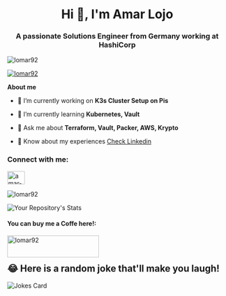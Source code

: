 <h1 align="center">Hi 👋, I'm Amar Lojo</h1>
<h3 align="center">A passionate Solutions Engineer from Germany working at HashiCorp</h3>

<p align="left"> <img src="https://komarev.com/ghpvc/?username=lomar92&label=Profile%20views&color=0e75b6&style=flat" alt="lomar92" /> </p>


<p align="left"> <a href="https://github.com/ryo-ma/github-profile-trophy"><img src="https://github-profile-trophy.vercel.app/?username=lomar92" alt="lomar92" /></a> </p>

**About me**

- 🔭 I’m currently working on **K3s Cluster Setup on Pis**

- 🌱 I’m currently learning **Kubernetes, Vault**

- 💬 Ask me about **Terraform, Vault, Packer, AWS, Krypto**

- 📄 Know about my experiences [Check Linkedin](https://www.linkedin.com/in/amar-lojo/)

<h3 align="left">Connect with me:</h3>
<p align="left">
<a href="https://linkedin.com/in/amar-lojo" target="blank"><img align="center" src="https://raw.githubusercontent.com/rahuldkjain/github-profile-readme-generator/master/src/images/icons/Social/linked-in-alt.svg" alt="amar-lojo" height="30" width="40" /></a>
</p>


<p>&nbsp;<img align="left" src="https://github-readme-stats.vercel.app/api?username=lomar92&show_icons=true&locale=en" alt="lomar92" /></p>

![Your Repository's Stats](https://github-readme-stats.vercel.app/api/top-langs/?username=lomar92&theme=blue-green)

<h4 align="left">You can buy me a Coffe here!:</h3>
<p><a href="https://www.buymeacoffee.com/lomar92"> <img align="left" src="https://cdn.buymeacoffee.com/buttons/v2/default-yellow.png" height="50" width="210" alt="lomar92" /></a></p><br><br>


## 😂 Here is a random joke that'll make you laugh!
![Jokes Card](https://readme-jokes.vercel.app/api)

